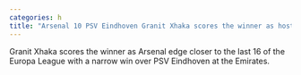 ```yaml
---
categories: h
title: "Arsenal 10 PSV Eindhoven Granit Xhaka scores the winner as hosts close in on last 16"
---
```

Granit Xhaka scores the winner as Arsenal edge closer to the last 16 of the Europa League with a narrow win over PSV Eindhoven at the Emirates.